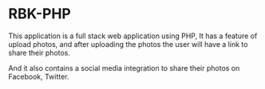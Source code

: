 # RBK-PHP

This application is a full stack web application using PHP, 
It has a feature of upload photos, and after uploading the photos the user will have a link to share their photos.

And it also contains a social media integration to share their photos on Facebook, Twitter.
